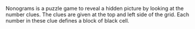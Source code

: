 Nonograms is a puzzle game to reveal a hidden picture by looking at the number clues. The clues are given at the top and left side of the grid. Each number in these clue defines a block of black cell.

